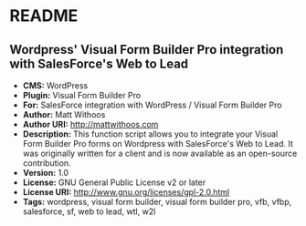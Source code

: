 README
======

Wordpress' Visual Form Builder Pro integration with SalesForce's Web to Lead
--------------------------------

- **CMS:** WordPress
- **Plugin:** Visual Form Builder Pro
- **For:** SalesForce integration with WordPress / Visual Form Builder Pro
- **Author:** Matt Withoos
- **Author URI:** http://mattwithoos.com
- **Description:** This function script allows you to integrate your Visual Form Builder Pro forms on Wordpress with SalesForce's Web to Lead. It was originally written for a client and is now available as an open-source contribution.
- **Version:** 1.0
- **License:** GNU General Public License v2 or later
- **License URI:** http://www.gnu.org/licenses/gpl-2.0.html
- **Tags:** wordpress, visual form builder, visual form builder pro, vfb, vfbp, salesforce, sf, web to lead, wtl, w2l